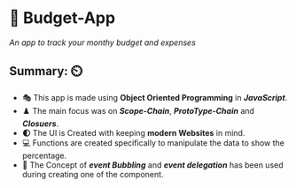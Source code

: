 # :orange_book: Budget-App
*An app to track your monthy budget and expenses*

## Summary: :timer_clock:

* :performing_arts: This app is made using **Object Oriented Programming** in ***JavaScript***. 
* :chess_pawn: The main focus was on ***Scope-Chain***, ***ProtoType-Chain*** and ***Closuers***. 
*  **:first_quarter_moon:** The UI is Created with keeping **modern Websites** in mind. 
*  :computer: Functions are created specifically to manipulate the data to show the percentage.
* :red_envelope: The Concept of ***event Bubbling*** and ***event delegation*** has been used during creating one of the component. 
